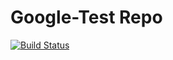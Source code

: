 # Google-Test Repo
[![Build Status](https://travis-ci.org/moreal/google-test-practice.svg?branch=master)](https://travis-ci.org/moreal/google-test-practice)